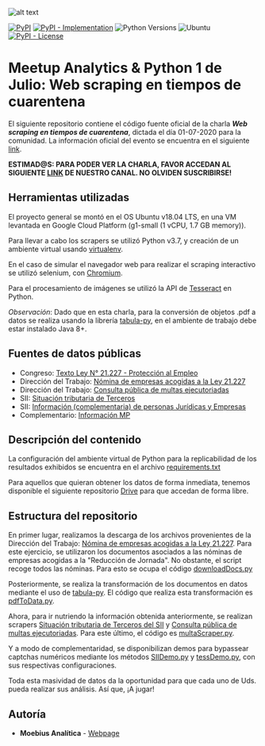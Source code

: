 ![alt text](https://secure.meetupstatic.com/photos/event/8/8/6/5/highres_490894917.jpeg)

[![PyPI](https://img.shields.io/pypi/v/virtualenv?style=flat-square)](https://pypi.org/project/virtualenv)
[![PyPI - Implementation](https://img.shields.io/pypi/implementation/virtualenv?style=flat-square)](https://pypi.org/project/virtualenv)
![Python Versions](https://img.shields.io/badge/Python-3.7-green.svg)
![Ubuntu](https://img.shields.io/badge/Ubuntu-18.04-blue.svg)
[![PyPI - License](https://img.shields.io/pypi/l/virtualenv?style=flat-square)](https://opensource.org/licenses/MIT)


# Meetup Analytics & Python 1 de Julio: Web scraping en tiempos de cuarentena

El siguiente repositorio contiene el código fuente oficial de la charla ***Web scraping en tiempos de cuarentena***, dictada el día 01-07-2020 para la comunidad. La información oficial del evento se encuentra en el siguiente [link](https://www.meetup.com/Analytics-y-Python/events/271358503/).

**ESTIMAD@S: PARA PODER VER LA CHARLA, FAVOR ACCEDAN AL SIGUIENTE [LINK](https://www.youtube.com/watch?v=V-4A4vcD7i4) DE NUESTRO CANAL. NO OLVIDEN SUSCRIBIRSE!**

## Herramientas utilizadas

El proyecto general se montó en el OS Ubuntu v18.04 LTS, en una VM levantada en Google Cloud Platform (g1-small (1 vCPU, 1.7 GB memory)).

Para llevar a cabo los scrapers se utilizó Python v3.7, y creación de un ambiente virtual usando [virtualenv](https://virtualenv.pypa.io/en/latest/installation.html).

En el caso de simular el navegador web para realizar el scraping interactivo se utilizó selenium, con [Chromium](https://chromedriver.chromium.org/).

Para el procesamiento de imágenes se utilizó la API de [Tesseract](https://github.com/tesseract-ocr/tesseract/wiki) en Python.

*Observación*: Dado que en esta charla, para la conversión de objetos .pdf a datos se realiza usando la librería [tabula-py](https://pypi.org/project/tabula-py/), en el ambiente de trabajo debe estar instalado Java 8+.

## Fuentes de datos públicas

* Congreso: [Texto Ley N° 21.227 - Protección al Empleo](https://www.leychile.cl/Navegar?idNorma=1144080)
* Dirección del Trabajo: [Nómina de empresas acogidas a la Ley 21.227](https://www.dt.gob.cl/portal/1626/w3-article-118613.html)
* Dirección del Trabajo: [Consulta pública de multas ejecutoriadas](https://ventanilla.dirtrab.cl/RegistroEmpleador/consultamultas.aspx)
* SII: [Situación tributaria de Terceros](https://zeus.sii.cl/cvc/stc/stc.html)
* SII: [Información (complementaria) de personas Jurídicas y Empresas](http://www.sii.cl/sobre_el_sii/nominapersonasjuridicas.html)
* Complementario: [Información MP](https://api.mercadopublico.cl/modules/api.aspx)

## Descripción del contenido

La configuración del ambiente virtual de Python para la replicabilidad de los resultados exhibidos se encuentra en el archivo [requirements.txt](https://github.com/moebius-analitica/meetup-webscraping/edit/master/requirements.txt)

Para aquellos que quieran obtener los datos de forma inmediata, tenemos disponible el siguiente repositorio [Drive](https://drive.google.com/drive/folders/1WRNEnmRX9uDpkg7SyhW2gd5pplM4FRA4?usp=sharing) para que accedan de forma libre.

## Estructura del repositorio

En primer lugar, realizamos la descarga de los archivos provenientes de la Dirección del Trabajo: [Nómina de empresas acogidas a la Ley 21.227](https://www.dt.gob.cl/portal/1626/w3-article-118613.html). Para este ejercicio, se utilizaron los documentos asociados a las nóminas de empresas acogidas a la "Reducción de Jornada". No obstante, el script recoge todos las nóminas. Para esto se ocupa el código [downloadDocs.py](https://github.com/moebius-analitica/meetup-webscraping/blob/master/src/downloadDocs.py)

Posteriormente, se realiza la transformación de los documentos en datos mediante el uso de [tabula-py](https://pypi.org/project/tabula-py/). El código que realiza esta transformación es [pdfToData.py](https://github.com/moebius-analitica/meetup-webscraping/blob/master/src/pdfToData.py).

Ahora, para ir nutriendo la información obtenida anteriormente, se realizan scrapers [Situación tributaria de Terceros del SII](https://zeus.sii.cl/cvc/stc/stc.html) y [Consulta pública de multas ejecutoriadas](https://ventanilla.dirtrab.cl/RegistroEmpleador/consultamultas.aspx). Para este último, el código es [multaScraper.py](https://github.com/moebius-analitica/meetup-webscraping/blob/master/src/multaScraper.py).

Y a modo de complementaridad, se disponibilizan demos para bypassear captchas numéricos mediante los métodos [SIIDemo.py](https://github.com/moebius-analitica/meetup-webscraping/blob/master/src/SIIDemo.py) y [tessDemo.py](https://github.com/moebius-analitica/meetup-webscraping/blob/master/src/tessDemo.py), con sus respectivas configuraciones.

Toda esta masividad de datos da la oportunidad para que cada uno de Uds. pueda realizar sus análisis. Así que, ¡A jugar!

## Autoría

* **Moebius Analítica** - [Webpage](https://www.moebius-analitica.cl/)
